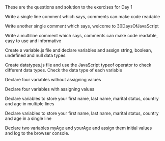 These are the questions and solution to the exercises for Day 1

Write a single line comment which says, comments can make code readable

Write another single comment which says, welcome to 30DaysOfJavaScript

Write a multiline comment which says, comments can make code readable, easy to use and informative

Create a variable.js file and declare variables and assign string, boolean, undefined and null data types

Create datatypes.js file and use the JavaScript typeof operator to check different data types. Check the data type of each variable

Declare four variables without assigning values

Declare four variables with assigning values

Declare variables to store your first name, last name, marital status, country and age in multiple lines

Declare variables to store your first name, last name, marital status, country and age in a single line

Declare two variables myAge and yourAge and assign them initial values and log to the browser console.
